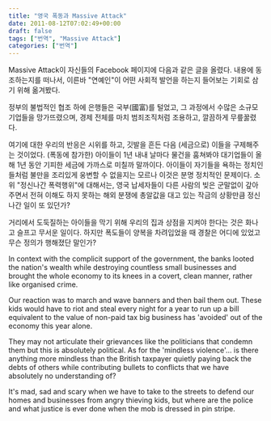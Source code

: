 ```yaml
---
title: "영국 폭동과 Massive Attack"
date: 2011-08-12T07:02:49+00:00
draft: false
tags: ["번역", "Massive Attack"]
categories: ["번역"]
---
```


Massive Attack이 자신들의 Facebook 페이지에 다음과 같은 글을 올렸다. 내용에 동조하는지를 떠나서, 이른바 "연예인"이 어떤 사회적 발언을 하는지 들어보는 기회로 삼기 위해 옮겨봤다.

정부의 불법적인 협조 하에 은행들은 국부(國富)를 털었고, 그 과정에서 수많은 소규모 기업들을 망가뜨렸으며, 경제 전체를 마치 범죄조직처럼 조용하고, 깔끔하게 무릎꿇렸다.

여기에 대한 우리의 반응은 시위를 하고, 깃발을 흔든 다음 (세금으로) 이들을 구제해주는 것이었다. (폭동에 참가한) 아이들이 1년 내내 날마다 물건을 훔쳐봐야 대기업들이 올해 1년 동안 기피한 세금에 가까스로 미칠까 말까이다. 아이들이 자기들을 욕하는 정치인들처럼 불만을 조리있게 웅변할 수 없을지는 모르나 이것은 분명 정치적인 문제이다. 소위 "정신나간 폭력행위"에 대해서는, 영국 납세자들이 다른 사람의 빚은 군말없이 갚아주면서 전혀 이해도 하지 못하는 해외 분쟁에 총알값을 대고 있는 작금의 상황만큼 정신나간 일이 또 있던가?

거리에서 도둑질하는 아이들을 막기 위해 우리의 집과 상점을 지켜야 한다는 것은 화나고 슬프고 무서운 일이다. 하지만 폭도들이 양복을 차려입었을 때 경찰은 어디에 있었고 무슨 정의가 행해졌단 말인가?

In context with the complicit support of the government, the banks looted the nation's wealth while destroying countless small businesses and brought the whole economy to its knees in a covert, clean manner, rather like organised crime.

Our reaction was to march and wave banners and then bail them out. These kids would have to riot and steal every night for a year to run up a bill equivalent to the value of non-paid tax big business has 'avoided' out of the economy this year alone.

They may not articulate their grievances like the politicians that condemn them but this is absolutely political. As for the 'mindless violence'… is there anything more mindless than the British taxpayer quietly paying back the debts of others while contributing bullets to conflicts that we have absolutely no understanding of?

It's mad, sad and scary when we have to take to the streets to defend our homes and businesses from angry thieving kids, but where are the police and what justice is ever done when the mob is dressed in pin stripe.